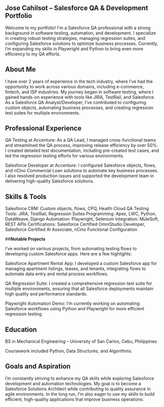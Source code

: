 ## **Jose Cahilsot – Salesforce QA & Development Portfolio**

Welcome to my portfolio! I'm a Salesforce QA professional with a strong background in software testing, automation, and development. I specialize in creating robust testing strategies, managing regression suites, and configuring Salesforce solutions to optimize business processes. Currently, I’m expanding my skills in Playwright and Python to bring even more efficiency to my QA efforts.

## **About Me**
I have over 2 years of experience in the tech industry, where I’ve had the opportunity to work across various domains, including e-commerce, fintech, and ISP industries. My journey began in software testing, where I gained hands-on experience with tools like JIRA, TestRail, and Salesforce. As a Salesforce QA Analyst/Developer, I’ve contributed to configuring custom objects, automating business processes, and creating regression test suites for multiple environments.


## **Professional Experience**
QA Testing at Accenture: As a QA Lead, I managed cross-functional teams and streamlined the QA process, improving release efficiency by over 50%. I created detailed test documentation, including pre-created test cases, and led the regression testing efforts for various environments.

Salesforce Developer at Accenture: I configured Salesforce objects, flows, and nCino Commercial Loan solutions to automate key business processes. I also resolved production issues and supported the development team in delivering high-quality Salesforce solutions.


## **Skills & Tools**

Salesforce CRM: Custom objects, flows, CPQ, Health Cloud
QA Testing Tools: JIRA, TestRail, Regression Suites
Programming: Apex, LWC, Python, DataWeave, Django
Automation: Playwright, Selenium
Integration: MuleSoft, REST APIs
Certifications: Salesforce Certified OmniStudio Developer, Salesforce Certified AI Associate, nCino Functional Configuration


##**Notable Projects**

I’ve worked on various projects, from automating testing flows to developing custom Salesforce apps. Here are a few highlights:

Salesforce Apartment Rental App: I developed a custom Salesforce app for managing apartment listings, leases, and tenants, integrating flows to automate data entry and rental process workflows.

QA Regression Suite: I created a comprehensive regression test suite for multiple environments, ensuring that all Salesforce deployments maintain high quality and performance standards.

Playwright Automation Demo: I’m currently working on automating Salesforce workflows using Python and Playwright for more efficient regression testing.


## **Education**

BS in Mechanical Engineering – University of San Carlos, Cebu, Philippines

Coursework included Python, Data Structures, and Algorithms.


## **Goals and Aspiration**

I’m constantly striving to enhance my QA skills while exploring Salesforce development and automation technologies. My goal is to become a Salesforce Solutions Architect while contributing to quality assurance in agile environments. In the long run, I’m also eager to use my skills to build efficient, high-quality applications that improve business operations.
